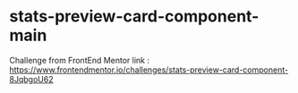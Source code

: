 # stats-preview-card-component-main
Challenge from FrontEnd Mentor link : https://www.frontendmentor.io/challenges/stats-preview-card-component-8JqbgoU62
